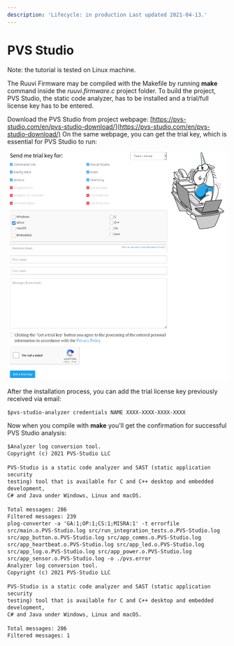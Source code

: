 ```yaml
---
description: 'Lifecycle: in production Last updated 2021-04-13.'
---
```


# PVS Studio

Note: the tutorial is tested on Linux machine.

The Ruuvi Firmware may be compiled with the Makefile by running **make** command inside the _ruuvi.firmware.c_ project folder. To build the project, PVS Studio, the static code analyzer, has to be installed and a trial/full license key has to be entered. 

Download the PVS Studio from project webpage: [https://pvs-studio.com/en/pvs-studio-download/](https://pvs-studio.com/en/pvs-studio-download/) On the same webpage, you can get the trial key, which is essential for PVS Studio to run:

![](../.gitbook/assets/screenshot_2021-04-12_17-01-12.png)

After the installation process, you can add the trial license key previously received via email:

```text
$pvs-studio-analyzer credentials NAME XXXX-XXXX-XXXX-XXXX
```

Now when you compile with **make** you'll get the confirmation for successful PVS Studio analysis:

```text
$Analyzer log conversion tool.
Copyright (c) 2021 PVS-Studio LLC

PVS-Studio is a static code analyzer and SAST (static application security
testing) tool that is available for C and C++ desktop and embedded development,
C# and Java under Windows, Linux and macOS.

Total messages: 286
Filtered messages: 239
plog-converter -a 'GA:1;OP:1;CS:1;MISRA:1' -t errorfile src/main.o.PVS-Studio.log src/run_integration_tests.o.PVS-Studio.log src/app_button.o.PVS-Studio.log src/app_comms.o.PVS-Studio.log src/app_heartbeat.o.PVS-Studio.log src/app_led.o.PVS-Studio.log src/app_log.o.PVS-Studio.log src/app_power.o.PVS-Studio.log src/app_sensor.o.PVS-Studio.log -o ./pvs.error
Analyzer log conversion tool.
Copyright (c) 2021 PVS-Studio LLC

PVS-Studio is a static code analyzer and SAST (static application security
testing) tool that is available for C and C++ desktop and embedded development,
C# and Java under Windows, Linux and macOS.

Total messages: 286
Filtered messages: 1
```



